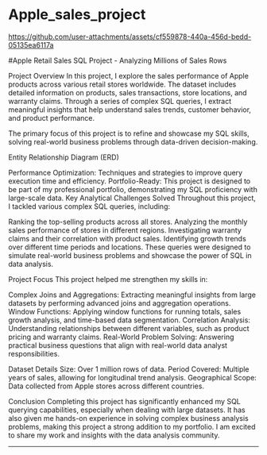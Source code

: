 # Apple_sales_project
https://github.com/user-attachments/assets/cf559878-440a-456d-bedd-05135ea6117a


#Apple Retail Sales SQL Project - Analyzing Millions of Sales Rows

Project Overview
In this project, I explore the sales performance of Apple products across various retail stores worldwide. The dataset includes detailed information on products, sales transactions, store locations, and warranty claims. Through a series of complex SQL queries, I extract meaningful insights that help understand sales trends, customer behavior, and product performance.

The primary focus of this project is to refine and showcase my SQL skills, solving real-world business problems through data-driven decision-making.

Entity Relationship Diagram (ERD)

Performance Optimization: Techniques and strategies to improve query execution time and efficiency.
Portfolio-Ready: This project is designed to be part of my professional portfolio, demonstrating my SQL proficiency with large-scale data.
Key Analytical Challenges Solved
Throughout this project, I tackled various complex SQL queries, including:

Ranking the top-selling products across all stores.
Analyzing the monthly sales performance of stores in different regions.
Investigating warranty claims and their correlation with product sales.
Identifying growth trends over different time periods and locations.
These queries were designed to simulate real-world business problems and showcase the power of SQL in data analysis.

Project Focus
This project helped me strengthen my skills in:

Complex Joins and Aggregations: Extracting meaningful insights from large datasets by performing advanced joins and aggregation operations.
Window Functions: Applying window functions for running totals, sales growth analysis, and time-based data segmentation.
Correlation Analysis: Understanding relationships between different variables, such as product pricing and warranty claims.
Real-World Problem Solving: Answering practical business questions that align with real-world data analyst responsibilities.

Dataset Details
Size: Over 1 million rows of data.
Period Covered: Multiple years of sales, allowing for longitudinal trend analysis.
Geographical Scope: Data collected from Apple stores across different countries.

Conclusion
Completing this project has significantly enhanced my SQL querying capabilities, especially when dealing with large datasets. It has also given me hands-on experience in solving complex business analysis problems, making this project a strong addition to my portfolio. I am excited to share my work and insights with the data analysis community.


---
